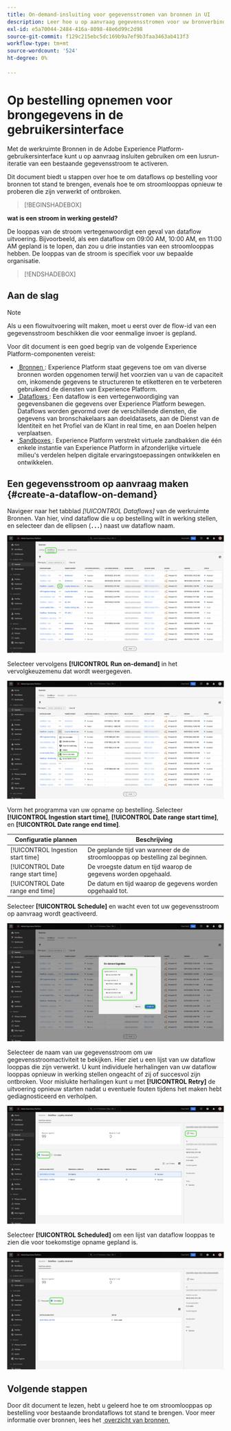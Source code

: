 ```yaml
---
title: On-demand-insluiting voor gegevensstromen van bronnen in UI
description: Leer hoe u op aanvraag gegevensstromen voor uw bronverbindingen kunt maken via de Experience Platform-gebruikersinterface.
exl-id: e5a70044-2484-416a-8098-48e6d99c2d98
source-git-commit: f129c215ebc5dc169b9a7ef9b3faa3463ab413f3
workflow-type: tm+mt
source-wordcount: '524'
ht-degree: 0%

---
```


# Op bestelling opnemen voor brongegevens in de gebruikersinterface

Met de werkruimte Bronnen in de Adobe Experience Platform-gebruikersinterface kunt u op aanvraag insluiten gebruiken om een lusrun-iteratie van een bestaande gegevensstroom te activeren.

Dit document biedt u stappen over hoe te om dataflows op bestelling voor bronnen tot stand te brengen, evenals hoe te om stroomlooppas opnieuw te proberen die zijn verwerkt of ontbroken.

>[!BEGINSHADEBOX]

**wat is een stroom in werking gesteld?**

De looppas van de stroom vertegenwoordigt een geval van dataflow uitvoering. Bijvoorbeeld, als een dataflow om 09:00 AM, 10:00 AM, en 11:00 AM gepland is te lopen, dan zou u drie instanties van een stroomlooppas hebben. De looppas van de stroom is specifiek voor uw bepaalde organisatie.

>[!ENDSHADEBOX]

## Aan de slag

>[!NOTE]
>
>Als u een flowuitvoering wilt maken, moet u eerst over de flow-id van een gegevensstroom beschikken die voor eenmalige invoer is gepland.

Voor dit document is een goed begrip van de volgende Experience Platform-componenten vereist:

* [&#x200B; Bronnen &#x200B;](../../home.md): Experience Platform staat gegevens toe om van diverse bronnen worden opgenomen terwijl het voorzien van u van de capaciteit om, inkomende gegevens te structureren te etiketteren en te verbeteren gebruikend de diensten van Experience Platform.
* [&#x200B; Dataflows &#x200B;](../../../dataflows/home.md): Een dataflow is een vertegenwoordiging van gegevensbanen die gegevens over Experience Platform bewegen. Dataflows worden gevormd over de verschillende diensten, die gegevens van bronschakelaars aan doeldatasets, aan de Dienst van de Identiteit en het Profiel van de Klant in real time, en aan Doelen helpen verplaatsen.
* [&#x200B; Sandboxes &#x200B;](../../../sandboxes/home.md): Experience Platform verstrekt virtuele zandbakken die één enkele instantie van Experience Platform in afzonderlijke virtuele milieu&#39;s verdelen helpen digitale ervaringstoepassingen ontwikkelen en ontwikkelen.

## Een gegevensstroom op aanvraag maken {#create-a-dataflow-on-demand}

Navigeer naar het tabblad *[!UICONTROL Dataflows]* van de werkruimte Bronnen. Van hier, vind dataflow die u op bestelling wilt in werking stellen, en selecteer dan de ellipsen (**`...`**) naast uw dataflow naam.

![&#x200B; een lijst van gegevens in de bronwerkruimte.](../../images/tutorials/on-demand/select-dataflow.png)

Selecteer vervolgens **[!UICONTROL Run on-demand]** in het vervolgkeuzemenu dat wordt weergegeven.

![&#x200B; dropdown menu van A met de Looppas op bestelling geselecteerde optie.](../../images/tutorials/on-demand/run-on-demand.png)

Vorm het programma van uw opname op bestelling. Selecteer **[!UICONTROL Ingestion start time]**, **[!UICONTROL Date range start time]**, en **[!UICONTROL Date range end time]**.

| Configuratie plannen | Beschrijving |
| --- | --- |
| [!UICONTROL Ingestion start time] | De geplande tijd van wanneer de de stroomlooppas op bestelling zal beginnen. |
| [!UICONTROL Date range start time] | De vroegste datum en tijd waarop de gegevens worden opgehaald. |
| [!UICONTROL Date range end time] | De datum en tijd waarop de gegevens worden opgehaald tot. |

Selecteer **[!UICONTROL Schedule]** en wacht even tot uw gegevensstroom op aanvraag wordt geactiveerd.

![&#x200B; het plannen configuratievenster voor op bestelling opnemen.](../../images/tutorials/on-demand/configure-schedule.png)

Selecteer de naam van uw gegevensstroom om uw gegevensstroomactiviteit te bekijken. Hier ziet u een lijst van uw dataflow looppas die zijn verwerkt. U kunt individuele herhalingen van uw dataflow looppas opnieuw in werking stellen ongeacht of zij of succesvol zijn ontbroken. Voor mislukte herhalingen kunt u met **[!UICONTROL Retry]** de uitvoering opnieuw starten nadat u eventuele fouten tijdens het maken hebt gediagnosticeerd en verholpen.

![&#x200B; een lijst van verwerkte stroomlooppas voor een geselecteerde dataflow.](../../images/tutorials/on-demand/processed.png)

Selecteer **[!UICONTROL Scheduled]** om een lijst van dataflow looppas te zien die voor toekomstige opname gepland is.

![&#x200B; een lijst van geplande stroomlooppas voor geselecteerde dataflow.](../../images/tutorials/on-demand/scheduled.png)

## Volgende stappen

Door dit document te lezen, hebt u geleerd hoe te om stroomlooppas op bestelling voor bestaande brondataflows tot stand te brengen. Voor meer informatie over bronnen, lees het [&#x200B; overzicht van bronnen &#x200B;](../../home.md)
